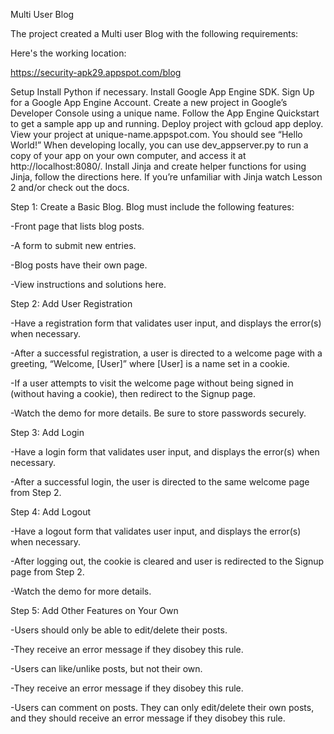 Multi User Blog

The project created a Multi user Blog with the following requirements:

Here's the working location:

https://security-apk29.appspot.com/blog

Setup
Install Python if necessary.
Install Google App Engine SDK.
Sign Up for a Google App Engine Account.
Create a new project in Google’s Developer Console using a unique name.
Follow the App Engine Quickstart to get a sample app up and running.
Deploy project with gcloud app deploy.
View your project at unique-name.appspot.com.
You should see “Hello World!”
When developing locally, you can use dev_appserver.py to run a copy of your app on your own computer, and access it at http://localhost:8080/.
Install Jinja and create helper functions for using Jinja, follow the directions here.
If you’re unfamiliar with Jinja watch Lesson 2 and/or check out the docs.

Step 1: Create a Basic Blog.
Blog must include the following features:

-Front page that lists blog posts.

-A form to submit new entries.

-Blog posts have their own page.

-View instructions and solutions here.

Step 2: Add User Registration

-Have a registration form that validates user input, and displays the error(s) when necessary.

-After a successful registration, a user is directed to a welcome page with a greeting, “Welcome, [User]” where [User] is a name set in a cookie.

-If a user attempts to visit the welcome page without being signed in (without having a cookie), then redirect to the Signup page.

-Watch the demo for more details.
Be sure to store passwords securely.

Step 3: Add Login

-Have a login form that validates user input, and displays the error(s) when necessary.

-After a successful login, the user is directed to the same welcome page from Step 2.


Step 4: Add Logout

-Have a logout form that validates user input, and displays the error(s) when necessary.

-After logging out, the cookie is cleared and user is redirected to the Signup page from Step 2.

-Watch the demo for more details.

Step 5: Add Other Features on Your Own

-Users should only be able to edit/delete their posts. 

-They receive an error message if they disobey this rule.

-Users can like/unlike posts, but not their own. 

-They receive an error message if they disobey this rule.

-Users can comment on posts. They can only edit/delete their own posts, and they should receive an error message if they disobey this rule.




